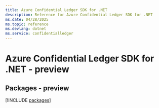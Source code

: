 ```yaml
---
title: Azure Confidential Ledger SDK for .NET
description: Reference for Azure Confidential Ledger SDK for .NET
ms.date: 04/28/2025
ms.topic: reference
ms.devlang: dotnet
ms.service: confidentialledger
---
```

# Azure Confidential Ledger SDK for .NET - preview
## Packages - preview
[!INCLUDE [packages](confidential-ledger-index.md)]